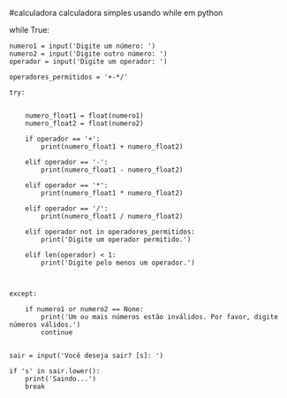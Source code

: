 #calculadora
calculadora simples usando while em python

while True:
    
    numero1 = input('Digite um número: ')
    numero2 = input('Digite outro número: ')
    operador = input('Digite um operador: ')
    
    operadores_permitidos = '+-*/'
    
    try:


        numero_float1 = float(numero1)
        numero_float2 = float(numero2)

        if operador == '+':
            print(numero_float1 + numero_float2)

        elif operador == '-':
            print(numero_float1 - numero_float2)
        
        elif operador == '*':
            print(numero_float1 * numero_float2)

        elif operador == '/':
            print(numero_float1 / numero_float2)

        elif operador not in operadores_permitidos:
            print('Digite um operador permitido.')

        elif len(operador) < 1:
            print('Digite pelo menos um operador.')
            
    

    except:
        
        if numero1 or numero2 == None:
            print('Um ou mais números estão inválidos. Por favor, digite números válidos.')
            continue

        
    sair = input('Você deseja sair? [s]: ')

    if 's' in sair.lower():
        print('Saindo...')
        break
